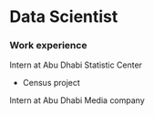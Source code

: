 # Data Scientist

### Work experience 
Intern at Abu Dhabi Statistic Center
- Census project

Intern at Abu Dhabi Media company
